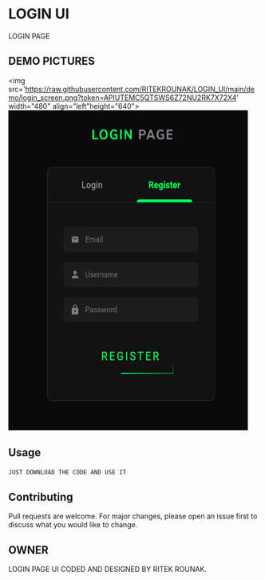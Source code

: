 # LOGIN UI

LOGIN PAGE

## DEMO PICTURES
<img src='https://raw.githubusercontent.com/RITEKROUNAK/LOGIN_UI/main/demo/login_screen.png?token=APIUTEMC5QTSWS6Z72NU2RK7X72X4' width="480" align="left"height="640">
<img src='https://raw.githubusercontent.com/RITEKROUNAK/LOGIN_UI/main/demo/register_screen.png?token=APIUTEIESXKNWBMBFUELZCC7X73BO' width="480" height="640">

## Usage

```PYTHON
JUST DOWNLOAD THE CODE AND USE IT

```

## Contributing
Pull requests are welcome. For major changes, please open an issue first to discuss what you would like to change.

## OWNER
LOGIN PAGE UI
CODED AND DESIGNED BY RITEK ROUNAK.
